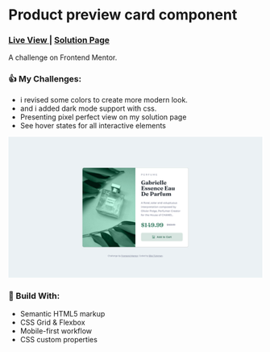 <h1>Product preview card component</h1>
<div>
  <h3>
    <a href="https://bilalturkmen.github.io/product-preview-card/"> Live View </a>
    <span> | </span>
    <a href="https://www.frontendmentor.io/solutions/product-preview-card-css-grid-and-flexbox-PPpkkmOJge"> Solution Page </a>
  </h3>
</div>
<div>
  A challenge on Frontend Mentor.
</div>

### 👍 My Challenges:

- i revised some colors to create more modern look.
- and i added dark mode support with css.
- Presenting pixel perfect view on my solution page
- See hover states for all interactive elements

![](./images/screenshot.png)

### 🎉 Build With:

- Semantic HTML5 markup
- CSS Grid & Flexbox
- Mobile-first workflow
- CSS custom properties

